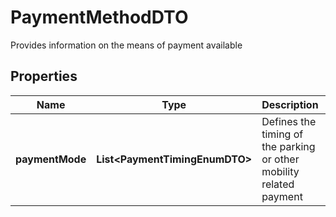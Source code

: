 

# PaymentMethodDTO

Provides information on the means of payment available

## Properties

Name | Type | Description | Notes
------------ | ------------- | ------------- | -------------
**paymentMode** | **List&lt;PaymentTimingEnumDTO&gt;** | Defines the timing of the parking or other mobility related payment |  [optional]



